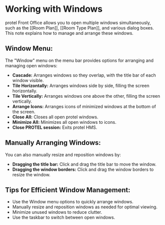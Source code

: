 # Working with Windows

protel Front Office allows you to open multiple windows simultaneously, such as the [[Room Plan]], [[Room Type Plan]], and various dialog boxes. This note explains how to manage and arrange these windows. 

## Window Menu:

The "Window" menu on the menu bar provides options for arranging and managing open windows:

* **Cascade:**  Arranges windows so they overlap, with the title bar of each window visible.
* **Tile Horizontally:**  Arranges windows side by side, filling the screen horizontally.
* **Tile Vertically:**  Arranges windows one above the other, filling the screen vertically. 
* **Arrange Icons:** Arranges icons of minimized windows at the bottom of the screen.
* **Close All:**  Closes all open protel windows.
* **Minimize All:** Minimizes all open windows to icons.
* **Close PROTEL session:**  Exits protel HMS.

## Manually Arranging Windows:

You can also manually resize and reposition windows by:

* **Dragging the title bar:** Click and drag the title bar to move the window.
* **Dragging the window borders:** Click and drag the window borders to resize the window.

## Tips for Efficient Window Management:

* Use the Window menu options to quickly arrange windows.
* Manually resize and reposition windows as needed for optimal viewing.
* Minimize unused windows to reduce clutter.
* Use the taskbar to switch between open windows.
